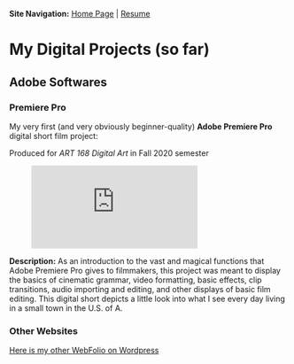 <b>Site Navigation:</b>
[Home Page](index.md) |
[Resume](resume.md)

# My Digital Projects (so far)

## Adobe Softwares

### Premiere Pro

My very first (and very obviously beginner-quality) **Adobe Premiere Pro** digital short film project:

Produced for *ART 168 Digital Art* in Fall 2020 semester

<figure class="video_container">
  <iframe src="https://www.youtube.com/embed/W07E3NOc7pQ" frameborder="0" allowfullscreen="true"> </iframe>
</figure>


**Description:** As an introduction to the vast and magical functions that Adobe Premiere Pro gives to filmmakers, this project was meant to display the basics of cinematic grammar, video formatting, basic effects, clip transitions, audio importing and editing, and other displays of basic film editing. This digital short depicts a little look into what I see every day living in a small town in the U.S. of A.


### Other Websites

[Here is my other WebFolio on Wordpress](https://sites.psu.edu/mborgiadigportfolio/)
